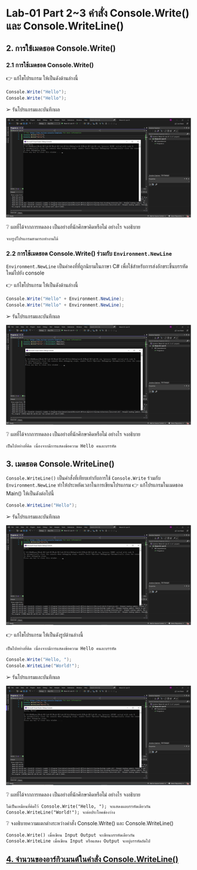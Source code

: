 # Lab-01 Part 2~3 คำสั่ง Console.Write() และ Console.WriteLine()

## 2. การใช้เมดธอด Console.Write()

### 2.1 การใช้เมดธอด Console.Write()
👉 แก้ไขโปรแกรม ให้เป็นดังด้านล่างนี้

```csharp
Console.Write("Hello");
Console.Write("Hello");
```

➢ รันโปรแกรมและบันทึกผล

![LAB2.1](./Images/Lab2.1.png)



❔ ผลที่ได้จากการทดลอง เป็นอย่างที่นักศึกษาคิดหรือไม่ อย่างไร จงอธิบาย
```
จากรูปโปรแกรมสามารถทำงานได้
```

### 2.2 การใช้เมดธอด Console.Write() ร่วมกับ  `Environment.NewLine`

`Environment.NewLine` เป็นค่าคงที่ที่ถูกนิยามในภาษา C# เพื่อใช้สำหรับการส่งอักขระขึ้นบรรทัดใหม่ไปยัง console

👉 แก้ไขโปรแกรม ให้เป็นดังด้านล่างนี้

```csharp
Console.Write("Hello" + Environment.NewLine);
Console.Write("Hello" + Environment.NewLine);
```

➢ รันโปรแกรมและบันทึกผล

![LAB2.2](./Images/Lab2.2.png)


❔ ผลที่ได้จากการทดลอง เป็นอย่างที่นักศึกษาคิดหรือไม่ อย่างไร จงอธิบาย
```
เป็นไปอย่างที่คิด เนื่องจากมีการแสดงข้อความ Hello คนละบรรทัด
```

## 3. เมดธอด Console.WriteLine()

`Console.WriteLine()` เป็นคำสั่งที่เทียบเท่ากับการใช้  `Console.Write` ร่วมกับ  `Environment.NewLine` ทำให้ประหยัดเวลาในการเขียนโปรแกรม
👉 แก้โปรแกรมในเมดธอด Main() ให้เป็นดังต่อไปนี้

```csharp
Console.WriteLine("Hello");
```

➢ รันโปรแกรมและบันทึกผล

![LAB3](./Images/Lab3.png)

👉 แก้ไขโปรแกรม ให้เป็นดังรูปด้านล่างนี้
```
เป็นไปอย่างที่คิด เนื่องจากมีการแสดงข้อความ Hello คนละบรรทัด
```
```csharp
Console.Write("Hello, ");
Console.WriteLine("World!");
```

➢ รันโปรแกรมและบันทึกผล

![LAB3.1](./Images/Lab3.1.png)

❔ ผลที่ได้จากการทดลอง เป็นอย่างที่นักศึกษาคิดหรือไม่ อย่างไร จงอธิบาย
```
ไม่เป็นเหมือนที่คิดไว้ Console.Write("Hello, "); จะแสดงผลบรรทัดเดียวกัน
Console.WriteLine("World!"); จะต่อประโยคช่องว่าง
```

❔ จงอธิบายความแตกต่างระหว่างคำสั่ง Console.Write() และ Console.WriteLine()
```
Console.Write() เมื่อเขียน Input Output จะเขียนบรรทัดเดียวกัน
Console.WriteLine เมื่อเขียน Input หรือแสดง Output จะอยู่บรรทัดถัดไป
```

## [4. จำนวนของอาร์กิวเมนต์ในคำสั่ง Console.WriteLine()](./Lab-01-part-4.md)
